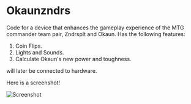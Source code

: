 # Okaunzndrs


Code for a device that enhances the gameplay experience of the
MTG commander team pair, Zndrsplt and Okaun. Has the following features:
1. Coin Flips.
2. Lights and Sounds.
3. Calculate Okaun's new power and toughness. 

will later be connected to hardware.


Here is a screenshot!

![Screenshot](Screenshot.jpg)
